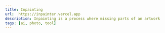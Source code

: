```yaml
---
title: Inpainting
url:  https://inpainter.vercel.app
description: Inpainting is a process where missing parts of an artwork are filled in to present a complete image.
tags: [ai, photo, tool]
---
```

